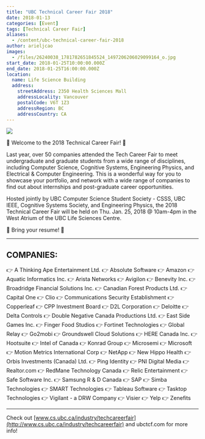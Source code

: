 ```yaml
---
title: "UBC Technical Career Fair 2018"
date: 2018-01-13
categories: [Event]
tags: [Technical Career Fair]
aliases:
  - /content/ubc-technical-career-fair-2018
author: arieljcao
images:
  - /files/26240038_1781782651845524_1497206206029099164_o.jpg
start_date: 2018-01-25T10:00:00.000Z
end_date: 2018-01-25T16:00:00.000Z
location:
  name: Life Science Building
  address:
    streetAddress: 2350 Health Sciences Mall
    addressLocality: Vancouver
    postalCode: V6T 1Z3
    addressRegion: BC
    addressCountry: CA
---
```


![](/files/26240038_1781782651845524_1497206206029099164_o.jpg)

🎉 Welcome to the 2018 Technical Career Fair! 🎉

Last year, over 50 companies attended the Tech Career Fair to meet undergraduate and graduate students from a wide range of disciplines, including Computer Science, Cognitive Systems, Engineering Physics, and Electrical & Computer Engineering. This is a wonderful way for you to showcase your portfolio, and network with a wide range of companies to find out about internships and post-graduate career opportunities.

Hosted jointly by UBC Computer Science Student Society - CSSS, UBC IEEE, Cognitive Systems Society, and Engineering Physics, the 2018 Technical Career Fair will be held on Thu. Jan. 25, 2018 @ 10am-4pm in the West Atrium of the UBC Life Sciences Centre.

📩 Bring your resume! 📩

***

COMPANIES:
----------

👉 A Thinking Ape Entertainment Ltd.
👉 Absolute Software
👉 Amazon
👉 Aquatic Informatics Inc.
👉 Arista Networks
👉 Avigilon
👉 Benevity Inc.
👉 Broadridge Financial Solutions Inc.
👉 Canadian Forest Products Ltd.
👉 Capital One
👉 Clio
👉 Communications Security Establishment
👉 Copperleaf
👉 CPP Investment Board
👉 D2L Corporation
👉 Deloitte
👉 Delta Controls
👉 Double Negative Canada Productions Ltd.
👉 East Side Games Inc.
👉 Finger Food Studios
👉 Fortinet Technologies
👉 Global Relay
👉 Go2mobi
👉 Groundswell Cloud Solutions
👉 HERE Canada Inc.
👉 Hootsuite
👉 Intel of Canada
👉 Konrad Group
👉 Microsemi
👉 Microsoft
👉 Motion Metrics International Corp
👉 NetApp
👉 New Hippo Health
👉 Orbis Investments (Canada) Ltd.
👉 Ping Identity
👉 PNI Digital Media
👉 Realtor.com
👉 RedMane Technology Canada
👉 Relic Entertainment
👉 Safe Software Inc.
👉 Samsung R &amp; D Canada
👉 SAP
👉 Simba Technologies
👉 SMART Technologies
👉 Tableau Software
👉 Tasktop Technologies
👉 Vigilant - a DRW Company
👉 Visier
👉 Yelp
👉 Zenefits

***

Check out [www.cs.ubc.ca/industry/techcareerfair](http://www.cs.ubc.ca/industry/techcareerfair) and ubctcf.com for more info!
